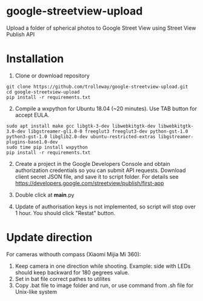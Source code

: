 # google-streetview-upload
Upload a folder of spherical photos to Google Street View using Street View Publish API

# Installation

1. Clone or download repository
```
git clone https://github.com/trolleway/google-streetview-upload.git
cd google-streetview-upload
pip install -r requirements.txt
```

2. Compile a wxpython for Ubuntu 18.04 (~20 minutes). Use TAB button for accept EULA.
```
sudo apt install make gcc libgtk-3-dev libwebkitgtk-dev libwebkitgtk-3.0-dev libgstreamer-gl1.0-0 freeglut3 freeglut3-dev python-gst-1.0 python3-gst-1.0 libglib2.0-dev ubuntu-restricted-extras libgstreamer-plugins-base1.0-dev
sudo time pip install wxpython
pip install -r requirements.txt
```

2. Create a project in the Google Developers Console and obtain authorization credentials so you can submit API requests. Download client secret JSON file, and save it to script folder.
For details see https://developers.google.com/streetview/publish/first-app

3. Double click at __main__.py

4. Update of authorisation keys is not implemented, so script will stop over 1 hour. You should click "Restat" button.

# Update direction

For cameras withouth compass (Xiaomi Mijia Mi 360):

1. Keep camera in one direction while shooting. Example: side with LEDs should keep backward for 180 gegrees value.
2. Set in bat file correct pathes to utilites
3. Copy .bat file to image folder and run, or use command from .sh file for Unix-like system

